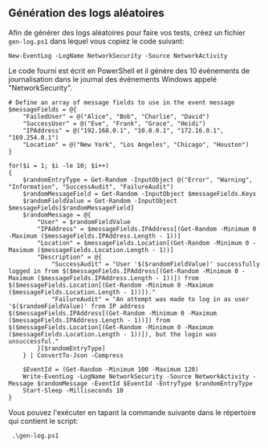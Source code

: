 ## Génération des logs aléatoires

Afin de générer des logs aléatoires pour faire vos tests, créez un fichier `gen-log.ps1` dans lequel vous copiez le code suivant: 

`New-EventLog -LogName NetworkSecurity -Source NetworkActivity`


Le code fourni est écrit en PowerShell et il génère des 10 événements de journalisation dans le journal des événements Windows appelé "NetworkSecurity".

```
# Define an array of message fields to use in the event message
$messageFields = @{
    "FailedUser" = @("Alice", "Bob", "Charlie", "David")
    "SuccessUser" = @("Eve", "Frank", "Grace", "Heidi")
    "IPAddress" = @("192.168.0.1", "10.0.0.1", "172.16.0.1", "169.254.0.1")
    "Location" = @("New York", "Los Angeles", "Chicago", "Houston")
}

for($i = 1; $i -le 10; $i++)
{
    $randomEntryType = Get-Random -InputObject @("Error", "Warning", "Information", "SuccessAudit", "FailureAudit")
    $randomMessageField = Get-Random -InputObject $messageFields.Keys
    $randomFieldValue = Get-Random -InputObject $messageFields[$randomMessageField]
    $randomMessage = @{
        "User" = $randomFieldValue
        "IPAddress" = $messageFields.IPAddress[(Get-Random -Minimum 0 -Maximum ($messageFields.IPAddress.Length - 1))]
        "Location" = $messageFields.Location[(Get-Random -Minimum 0 -Maximum ($messageFields.Location.Length - 1))]
        "Description" = @{
            "SuccessAudit" = "User '$($randomFieldValue)' successfully logged in from $($messageFields.IPAddress[(Get-Random -Minimum 0 -Maximum ($messageFields.IPAddress.Length - 1))]) from $($messageFields.Location[(Get-Random -Minimum 0 -Maximum ($messageFields.Location.Length - 1))])."
            "FailureAudit" = "An attempt was made to log in as user '$($randomFieldValue)' from IP address $($messageFields.IPAddress[(Get-Random -Minimum 0 -Maximum ($messageFields.IPAddress.Length - 1))]) from $($messageFields.Location[(Get-Random -Minimum 0 -Maximum ($messageFields.Location.Length - 1))]), but the login was unsuccessful."
        }[$randomEntryType]
    } | ConvertTo-Json -Compress

    $EventId = (Get-Random -Minimum 100 -Maximum 120)
    Write-EventLog -LogName NetworkSecurity -Source NetworkActivity -Message $randomMessage -EventId $EventId -EntryType $randomEntryType
    Start-Sleep -Milliseconds 10
}

```

Vous pouvez l'exécuter en tapant la commande suivante dans le répertoire qui contient le script: 

```
 .\gen-log.ps1
```
